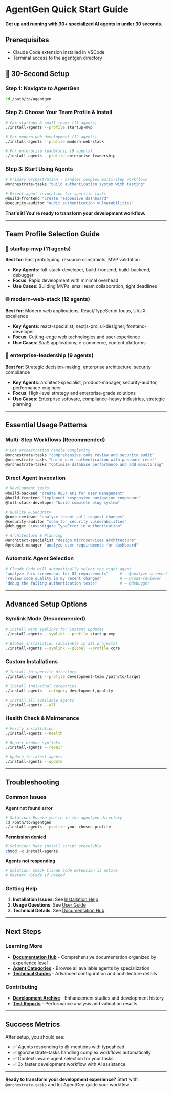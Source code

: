 # AgentGen Quick Start Guide

**Get up and running with 30+ specialized AI agents in under 30 seconds.**

## Prerequisites

- Claude Code extension installed in VSCode
- Terminal access to the agentgen directory

## 🚀 30-Second Setup

### Step 1: Navigate to AgentGen
```bash
cd /path/to/agentgen
```

### Step 2: Choose Your Team Profile & Install
```bash
# For startups & small teams (11 agents)
./install-agents --profile startup-mvp

# For modern web development (12 agents)  
./install-agents --profile modern-web-stack

# For enterprise leadership (9 agents)
./install-agents --profile enterprise-leadership
```

### Step 3: Start Using Agents
```bash
# Primary orchestration - handles complex multi-step workflows
@orchestrate-tasks "build authentication system with testing"

# Direct agent invocation for specific tasks
@build-frontend "create responsive dashboard"
@security-auditor "audit authentication vulnerabilities"
```

**That's it! You're ready to transform your development workflow.**

---

## Team Profile Selection Guide

### 🚀 **startup-mvp** (11 agents)
**Best for**: Fast prototyping, resource constraints, MVP validation
- **Key Agents**: full-stack-developer, build-frontend, build-backend, debugger
- **Focus**: Rapid development with minimal overhead
- **Use Cases**: Building MVPs, small team collaboration, tight deadlines

### 🌐 **modern-web-stack** (12 agents)  
**Best for**: Modern web applications, React/TypeScript focus, UI/UX excellence
- **Key Agents**: react-specialist, nextjs-pro, ui-designer, frontend-developer
- **Focus**: Cutting-edge web technologies and user experience
- **Use Cases**: SaaS applications, e-commerce, content platforms

### 🏢 **enterprise-leadership** (9 agents)
**Best for**: Strategic decision-making, enterprise architecture, security compliance
- **Key Agents**: architect-specialist, product-manager, security-auditor, performance-engineer
- **Focus**: High-level strategy and enterprise-grade solutions
- **Use Cases**: Enterprise software, compliance-heavy industries, strategic planning

---

## Essential Usage Patterns

### Multi-Step Workflows (Recommended)
```bash
# Let orchestration handle complexity
@orchestrate-tasks "comprehensive code review and security audit"
@orchestrate-tasks "build user authentication with password reset"
@orchestrate-tasks "optimize database performance and add monitoring"
```

### Direct Agent Invocation
```bash
# Development tasks
@build-backend "create REST API for user management"
@build-frontend "implement responsive navigation component"
@full-stack-developer "build complete blog system"

# Quality & Security
@code-reviewer "analyze recent pull request changes"  
@security-auditor "scan for security vulnerabilities"
@debugger "investigate TypeError in authentication"

# Architecture & Planning
@architect-specialist "design microservices architecture"
@product-manager "analyze user requirements for dashboard"
```

### Automatic Agent Selection
```bash
# Claude Code will automatically select the right agent
"analyze this screenshot for UI requirements"     # → @analyze-screenshot
"review code quality in my recent changes"        # → @code-reviewer
"debug the failing authentication tests"          # → @debugger
```

---

## Advanced Setup Options

### Symlink Mode (Recommended)
```bash
# Install with symlinks for instant updates
./install-agents --symlink --profile startup-mvp

# Global installation (available in all projects)
./install-agents --symlink --global --profile core
```

### Custom Installations
```bash
# Install to specific directory
./install-agents --profile development-team /path/to/target

# Install individual categories
./install-agents --category development,quality

# Install all available agents
./install-agents --all
```

### Health Check & Maintenance
```bash
# Verify installation
./install-agents --health

# Repair broken symlinks
./install-agents --repair

# Update to latest agents
./install-agents --update
```

---

## Troubleshooting

### Common Issues

**Agent not found error**
```bash
# Solution: Ensure you're in the agentgen directory
cd /path/to/agentgen
./install-agents --profile your-chosen-profile
```

**Permission denied**
```bash
# Solution: Make install script executable
chmod +x install-agents
```

**Agents not responding**
```bash
# Solution: Check Claude Code extension is active
# Restart VSCode if needed
```

### Getting Help

1. **Installation Issues**: See [Installation Help](docs/getting-started/INSTALL_AGENTS_HELP.md)
2. **Usage Questions**: See [User Guide](docs/getting-started/INSTALL_AGENTS_USER_GUIDE.md)
3. **Technical Details**: See [Documentation Hub](docs/README.md)

---

## Next Steps

### Learning More
- **[Documentation Hub](docs/README.md)** - Comprehensive documentation organized by experience level
- **[Agent Categories](agents/README.md)** - Browse all available agents by specialization
- **[Technical Guides](docs/technical/)** - Advanced configuration and architecture details

### Contributing
- **[Development Archive](docs/archive/development/)** - Enhancement studies and development history
- **[Test Reports](docs/archive/analysis/)** - Performance analysis and validation results

---

## Success Metrics

After setup, you should see:
- ✅ Agents responding to @-mentions with typeahead
- ✅ @orchestrate-tasks handling complex workflows automatically  
- ✅ Context-aware agent selection for your tasks
- ✅ 3x faster development workflow with AI assistance

---

**Ready to transform your development experience?** Start with `@orchestrate-tasks` and let AgentGen guide your workflow.
